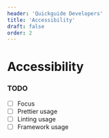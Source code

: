 ```yaml
---
header: 'Quickguide Developers'
title: 'Accessibility'
draft: false
order: 2
---
```


# Accessibility

### TODO

- [ ] Focus
- [ ] Prettier usage
- [ ] Linting usage
- [ ] Framework usage
